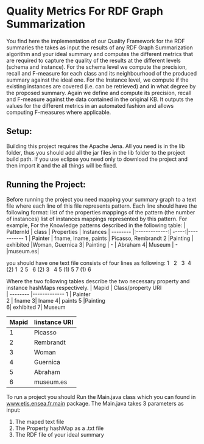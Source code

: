 
# Quality Metrics For RDF Graph Summarization

You find here the  implementation of our Quality Framework for the RDF summaries the  takes as input the results of any RDF Graph Summarization algorithm and your  ideal summary and computes the different metrics that are required to capture the quality of the results at the different levels (schema and instance). For the schema level we compute  the precision, recall and F-measure for each class and its neighbourhood  of the produced summary against the ideal one.
For the Instance level, we  compute if the existing instances are covered (i.e. can be retrieved) and in what degree by the proposed summary. Again we define and compute its precision, recall and F-measure against the data contained in the original KB. It outputs the values for the different metrics in an automated fashion and allows computing F-measures where applicable.

## Setup:
Building this project requires the Apache Jena. All you need is in the lib folder, thus you should add all the jar files in the lib folder to the project build path. If you use  eclipse you need only to download the project and then import it and the all things will be fixed.

## Running the Project:
Before running the project you need mapping your summary graph to a text file where each line of this file represents pattern. Each line should have the following format: 
list of the properties mappings of the pattern  (the number of instances)  list of instances mappings represented by this pattern. For example, For the Knowledge patterns described in the following table:
| PatternId | class       | Properties  | Instances
| -------- |:-------------:| -----:|-----------
1 | Painter  | fname, lname, paints | Picasso, Rembrandt
2 |Painting  | exhibited |Woman, Guernica 
3| Painting   | - | Abraham 
4| Museum   | - |museum.es|

you should have one text file consists of four lines as following:
1 &nbsp; 2 &nbsp; 3  &nbsp;4 (2) 1&nbsp;  2
5 &nbsp; 6 (2) 3 &nbsp; 4
5  (1) 5
7  (1) 6

Where the two following tables describe the two necessary property and instance hashMaps respectively. 
| Mapid | Class/property URI        
| -------- |-------------
1 | Painter  
2 | fname
3| lname
4| paints 
5 |Painting  
6| exhibited 
7| Museum

| Mapid | Iinstance URI        
| -------- |-------------
1 | Picasso  
2 | Rembrandt
3| Woman
4| Guernica 
5 |Abraham  
6| museum.es

To run a project you should Run the Main.java class which you can found in www.etis.ensea.fr.main package. The Main.java takes 3 parameters as input:
1. The maped text file
2. The Property hashMap as a .txt file
3. The RDF file of your ideal summary
 

